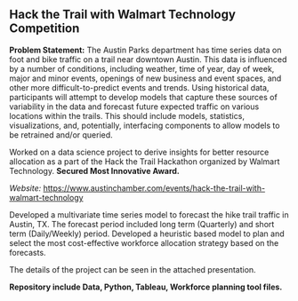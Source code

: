 ## Hack the Trail with Walmart Technology Competition

**Problem Statement:**
The Austin Parks department has time series data on foot and bike traffic on a trail near downtown Austin. This data is influenced 
by a number of conditions, including weather, time of year, day of week, major and minor events, openings of new business and event 
spaces, and other more difficult-to-predict events and trends. Using historical data, participants will attempt to develop models 
that capture these sources of variability in the data and forecast future expected traffic on various locations within the trails. 
This should include models, statistics, visualizations, and, potentially, interfacing components to allow models to be retrained 
and/or queried.


Worked on a data science project to derive insights for better resource allocation as a part of the Hack the Trail Hackathon organized by Walmart Technology. **Secured Most Innovative Award.**

*Website:* https://www.austinchamber.com/events/hack-the-trail-with-walmart-technology  


Developed a multivariate time series model to forecast the hike trail traffic in Austin, TX. The forecast period included long term (Quarterly) and short term (Daily/Weekly) period. Developed a heuristic based model to plan and select the most cost-effective 
workforce allocation strategy based on the forecasts.

The details of the project can be seen in the attached presentation.

**Repository include Data, Python, Tableau, Workforce planning tool files.**
